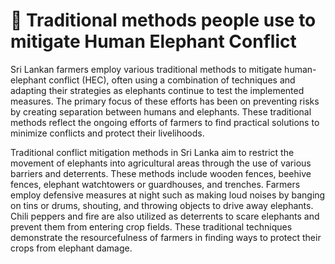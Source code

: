 # 🐘 Traditional methods people use to mitigate Human Elephant Conflict

Sri Lankan farmers employ various traditional methods to mitigate human-elephant conflict (HEC), often using a combination of techniques and adapting their strategies as elephants continue to test the implemented measures. The primary focus of these efforts has been on preventing risks by creating separation between humans and elephants. These traditional methods reflect the ongoing efforts of farmers to find practical solutions to minimize conflicts and protect their livelihoods.

Traditional conflict mitigation methods in Sri Lanka aim to restrict the movement of elephants into agricultural areas through the use of various barriers and deterrents. These methods include wooden fences, beehive fences, elephant watchtowers or guardhouses, and trenches. Farmers employ defensive measures at night such as making loud noises by banging on tins or drums, shouting, and throwing objects to drive away elephants. Chili peppers and fire are also utilized as deterrents to scare elephants and prevent them from entering crop fields. These traditional techniques demonstrate the resourcefulness of farmers in finding ways to protect their crops from elephant damage.













